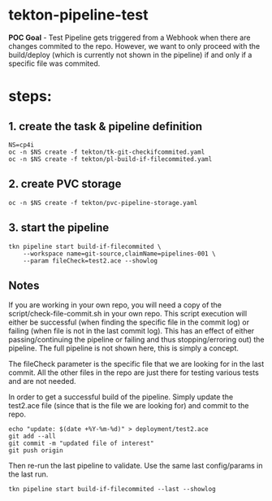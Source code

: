 # tekton-pipeline-test

**POC Goal** - Test Pipeline gets triggered from a Webhook when there are changes commited to the repo. However, we want to only proceed with the build/deploy (which is currently not shown in the pipeline) if and only if a specific file was commited.

# steps:
## 1. create the task & pipeline definition
```
NS=cp4i
oc -n $NS create -f tekton/tk-git-checkifcommited.yaml
oc -n $NS create -f tekton/pl-build-if-filecommited.yaml
```

## 2. create PVC storage
```
oc -n $NS create -f tekton/pvc-pipeline-storage.yaml
```

## 3. start the pipeline
```
tkn pipeline start build-if-filecommited \
    --workspace name=git-source,claimName=pipelines-001 \
    --param fileCheck=test2.ace --showlog
```

## Notes

If you are working in your own repo, you will need a copy of the script/check-file-commit.sh in your own repo. This script execution will either be successful (when finding the specific file in the commit log) or failing (when file is not in the last commit log). This has an effect of either passing/continuing the pipeline or failing and thus stopping/erroring out) the pipeline. The full pipeline is not shown here, this is simply a concept.

The fileCheck parameter is the specific file that we are looking for in the last commit. All the other files in the repo are just there for testing various tests and are not needed. 

In order to get a successful build of the pipeline. Simply update the test2.ace file (since that is the file we are looking for) and commit to the repo.

```
echo "update: $(date +%Y-%m-%d)" > deployment/test2.ace
git add --all
git commit -m "updated file of interest"
git push origin
```

Then re-run the last pipeline to validate. Use the same last config/params in the last run.
```
tkn pipeline start build-if-filecommited --last --showlog
```

